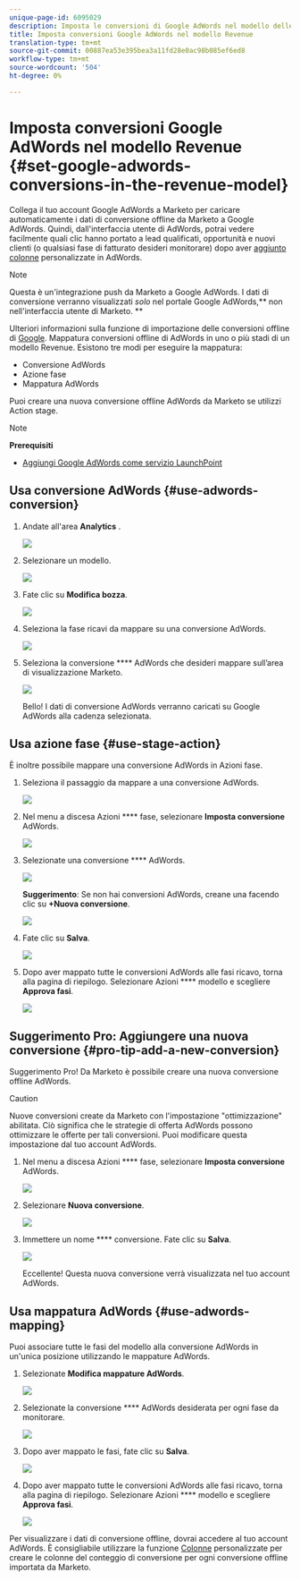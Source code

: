 ```yaml
---
unique-page-id: 6095029
description: Imposta le conversioni di Google AdWords nel modello delle entrate - Documenti Marketo - Documentazione del prodotto
title: Imposta conversioni Google AdWords nel modello Revenue
translation-type: tm+mt
source-git-commit: 00887ea53e395bea3a11fd28e0ac98b085ef6ed8
workflow-type: tm+mt
source-wordcount: '504'
ht-degree: 0%

---
```



# Imposta conversioni Google AdWords nel modello Revenue {#set-google-adwords-conversions-in-the-revenue-model}

Collega il tuo account Google AdWords a Marketo per caricare automaticamente i dati di conversione offline da Marketo a Google AdWords. Quindi, dall&#39;interfaccia utente di AdWords, potrai vedere facilmente quali clic hanno portato a lead qualificati, opportunità e nuovi clienti (o qualsiasi fase di fatturato desideri monitorare) dopo aver [aggiunto colonne](https://support.google.com/adwords/answer/3073556) personalizzate in AdWords.

>[!NOTE]
>
>Questa è un&#39;integrazione push da Marketo a Google AdWords. I dati di conversione verranno visualizzati *solo* nel portale Google AdWords,** non nell&#39;interfaccia utente di Marketo. **

Ulteriori informazioni sulla funzione di importazione delle conversioni offline di [Google](https://support.google.com/adwords/answer/2998031?hl=en).  Mappatura conversioni offline di AdWords in uno o più stadi di un modello Revenue. Esistono tre modi per eseguire la mappatura:

* Conversione AdWords
* Azione fase
* Mappatura AdWords

Puoi creare una nuova conversione offline AdWords da Marketo se utilizzi Action stage.

>[!NOTE]
>
>**Prerequisiti**
>
>* [Aggiungi Google AdWords come servizio LaunchPoint](../../../../product-docs/administration/additional-integrations/add-google-adwords-as-a-launchpoint-service.md)

>



## Usa conversione AdWords {#use-adwords-conversion}

1. Andate all&#39;area **Analytics** .

   ![](assets/image2015-2-23-18-3a9-3a34.png)

1. Selezionare un modello.

   ![](assets/image2015-2-23-18-3a3-3a12.png)

1. Fate clic su **Modifica bozza**.

   ![](assets/image2015-3-10-15-3a3-3a20.png)

1. Seleziona la fase ricavi da mappare su una conversione AdWords.

   ![](assets/image2015-2-26-16-3a40-3a2.png)

1. Seleziona la conversione **** AdWords che desideri mappare sull’area di visualizzazione Marketo.

   ![](assets/image2015-2-26-16-3a46-3a15.png)

   Bello! I dati di conversione AdWords verranno caricati su Google AdWords alla cadenza selezionata.

## Usa azione fase {#use-stage-action}

È inoltre possibile mappare una conversione AdWords in Azioni fase.

1. Seleziona il passaggio da mappare a una conversione AdWords.

   ![](assets/image2015-2-26-16-3a40-3a2.png)

1. Nel menu a discesa Azioni **** fase, selezionare **Imposta conversione** AdWords.

   ![](assets/image2015-2-26-16-3a52-3a24.png)

1. Selezionate una conversione **** AdWords.

   ![](assets/image2015-2-26-16-3a54-3a47.png)

   **Suggerimento**: Se non hai conversioni AdWords, creane una facendo clic su **+Nuova conversione**.

   ![](assets/image2015-2-26-21-3a22-3a10.png)

1. Fate clic su **Salva**.

   ![](assets/image2015-2-26-16-3a56-3a2.png)

1. Dopo aver mappato tutte le conversioni AdWords alle fasi ricavo, torna alla pagina di riepilogo. Selezionare Azioni **** modello e scegliere **Approva fasi**.

   ![](assets/image2015-2-27-12-3a20-3a20.png)

## Suggerimento Pro: Aggiungere una nuova conversione {#pro-tip-add-a-new-conversion}

Suggerimento Pro! Da Marketo è possibile creare una nuova conversione offline AdWords.

>[!CAUTION]
>
>Nuove conversioni create da Marketo con l&#39;impostazione &quot;ottimizzazione&quot; abilitata. Ciò significa che le strategie di offerta AdWords possono ottimizzare le offerte per tali conversioni. Puoi modificare questa impostazione dal tuo account AdWords.

1. Nel menu a discesa Azioni **** fase, selezionare **Imposta conversione** AdWords.

   ![](assets/image2015-2-26-16-3a52-3a24.png)

1. Selezionare **Nuova conversione**.

   ![](assets/image2015-2-26-21-3a22-3a10.png)

1. Immettere un nome **** conversione. Fate clic su **Salva**.

   ![](assets/image2015-2-26-21-3a24-3a7.png)

   Eccellente! Questa nuova conversione verrà visualizzata nel tuo account AdWords.

## Usa mappatura AdWords {#use-adwords-mapping}

Puoi associare tutte le fasi del modello alla conversione AdWords in un&#39;unica posizione utilizzando le mappature AdWords.

1. Selezionate **Modifica mappature AdWords**.

   ![](assets/image2015-2-26-17-3a3-3a29.png)

1. Selezionate la conversione **** AdWords desiderata per ogni fase da monitorare.

   ![](assets/image2015-2-26-17-3a6-3a15.png)

1. Dopo aver mappato le fasi, fate clic su **Salva**.

   ![](assets/image2015-2-26-17-3a7-3a48.png)

1. Dopo aver mappato tutte le conversioni AdWords alle fasi ricavo, torna alla pagina di riepilogo. Selezionare Azioni **** modello e scegliere **Approva fasi**.

   ![](assets/image2015-2-27-12-3a20-3a20.png)

Per visualizzare i dati di conversione offline, dovrai accedere al tuo account AdWords. È consigliabile utilizzare la funzione [Colonne](https://support.google.com/adwords/answer/3073556) personalizzate per creare le colonne del conteggio di conversione per ogni conversione offline importata da Marketo.
